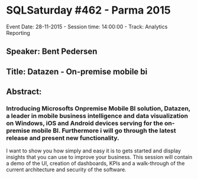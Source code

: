 # SQLSaturday #462 - Parma 2015
Event Date: 28-11-2015 - Session time: 14:00:00 - Track: Analytics  Reporting
## Speaker: Bent Pedersen
## Title: Datazen - On-premise mobile bi
## Abstract:
### Introducing Microsofts Onpremise Mobile BI solution, Datazen, a leader in mobile business intelligence and data visualization on Windows, iOS and Android devices serving for the on-premise mobile BI. Furthermore i will go through the latest release and present new functionality. 

I want to show you how simply and easy it is to gets started and display insights that you can use to improve your business. This session will contain a demo of the UI, creation of dashboards, KPIs and a walk-through of the current architecture and security of the software.

